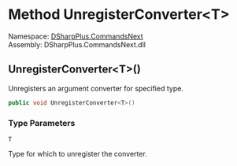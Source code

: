 # Method UnregisterConverter<T\>

Namespace: [DSharpPlus.CommandsNext](DSharpPlus.CommandsNext.md)  
Assembly: DSharpPlus.CommandsNext.dll

## <a id="DSharpPlus_CommandsNext_CommandsNextExtension_UnregisterConverter__1"></a>UnregisterConverter<T\>\(\)

Unregisters an argument converter for specified type.

```csharp
public void UnregisterConverter<T>()
```

### Type Parameters

`T` 

Type for which to unregister the converter.

